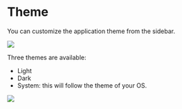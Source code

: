 # Theme

You can customize the application theme from the sidebar.

<img src="/assets/media/guides/theme/theme.png" style="vertical-align: middle;max-height:50px" />

Three themes are available:
- Light
- Dark
- System: this will follow the theme of your OS.

<img src="/assets/media/guides/theme/theme-list.png" style="vertical-align: middle;max-height:150px" />
    
